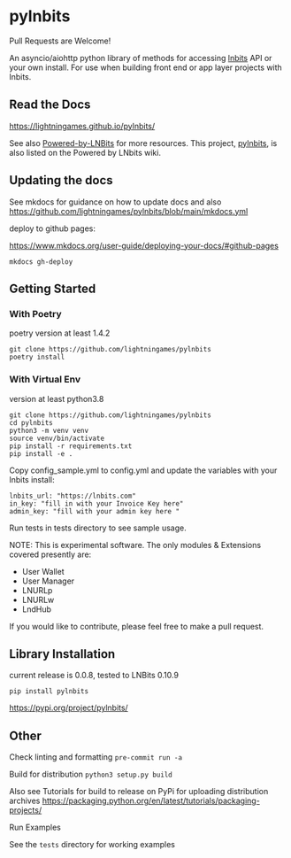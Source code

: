 # pylnbits

Pull Requests are Welcome!

An asyncio/aiohttp python library of methods for accessing [lnbits](https://github.com/lnbits/lnbits/) API or your own install. For use when building front end or app layer projects with lnbits. 

## Read the Docs

https://lightningames.github.io/pylnbits/

See also [Powered-by-LNBits](https://github.com/lnbits/lnbits/wiki/Powered-by-LNbits) for more resources. 
This project, [pylnbits](https://github.com/lightningames/pylnbits), is also listed on the Powered by LNbits wiki. 

## Updating the docs

See mkdocs for guidance on how to update docs and also https://github.com/lightningames/pylnbits/blob/main/mkdocs.yml


deploy to github pages: 

https://www.mkdocs.org/user-guide/deploying-your-docs/#github-pages


```
mkdocs gh-deploy
```

## Getting Started

### With Poetry

poetry version at least 1.4.2

```
git clone https://github.com/lightningames/pylnbits
poetry install
```

### With Virtual Env

version at least python3.8

```
git clone https://github.com/lightningames/pylnbits
cd pylnbits
python3 -m venv venv
source venv/bin/activate
pip install -r requirements.txt
pip install -e .
```

Copy config_sample.yml to config.yml and update the variables with your lnbits install:

```
lnbits_url: "https://lnbits.com"
in_key: "fill in with your Invoice Key here"
admin_key: "fill with your admin key here "
```

Run tests in tests directory to see sample usage.

NOTE: This is experimental software. The only modules & Extensions covered presently are: 

- User Wallet 
- User Manager
- LNURLp
- LNURLw
- LndHub

If you would like to contribute, please feel free to make a pull request. 


## Library Installation

current release is 0.0.8, tested to LNBits 0.10.9

```
pip install pylnbits
````

https://pypi.org/project/pylnbits/

## Other

Check linting and formatting
`pre-commit run -a`

Build for distribution
`python3 setup.py build`

Also see Tutorials for build to release on PyPi for uploading distribution archives
https://packaging.python.org/en/latest/tutorials/packaging-projects/



Run Examples

See the `tests` directory for working examples
